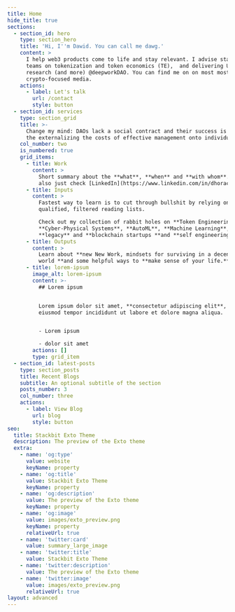 ```yaml
---
title: Home
hide_title: true
sections:
  - section_id: hero
    type: section_hero
    title: 'Hi, I''m Dawid. You can call me dawg.'
    content: >
      I help web3 products come to life and stay relevant. I advise startups and
      teams on tokenization and token economics (TE),  and delivering UX
      research (and more) @deepworkDAO. You can find me on on most most
      crypto-focused media.
    actions:
      - label: Let's talk
        url: /contact
        style: button
  - section_id: services
    type: section_grid
    title: >-
      Change my mind: DAOs lack a social contract and their success is built on
      the externalizing the costs of effective management onto individuals.
    col_number: two
    is_numbered: true
    grid_items:
      - title: Work
        content: >
          Short summary about the **what**, **when** and **with whom**. You can
          also just check [LinkedIn](https://www.linkedin.com/in/dhoracy).
      - title: Inputs
        content: >
          Fastest way to learn is to cut through bullshit by relying on
          qualified, filtered reading lists.

          Check out my collection of rabbit holes on **Token Engineering**,
          **Cyber-Physical Systems**, **AutoML**, **Machine Learning**,
          **legacy** and **blockchain startups **and **self engineering.**
      - title: Outputs
        content: >
          Learn about **new New Work, mindsets for surviving in a decentralizing
          world **and some helpful ways to **make sense of your life.**
      - title: lorem-ipsum
        image_alt: lorem-ipsum
        content: >-
          ## Lorem ipsum


          Lorem ipsum dolor sit amet, **consectetur adipiscing elit**, sed do
          eiusmod tempor incididunt ut labore et dolore magna aliqua.


          - Lorem ipsum

          - dolor sit amet
        actions: []
        type: grid_item
  - section_id: latest-posts
    type: section_posts
    title: Recent Blogs
    subtitle: An optional subtitle of the section
    posts_number: 3
    col_number: three
    actions:
      - label: View Blog
        url: blog
        style: button
seo:
  title: Stackbit Exto Theme
  description: The preview of the Exto theme
  extra:
    - name: 'og:type'
      value: website
      keyName: property
    - name: 'og:title'
      value: Stackbit Exto Theme
      keyName: property
    - name: 'og:description'
      value: The preview of the Exto theme
      keyName: property
    - name: 'og:image'
      value: images/exto_preview.png
      keyName: property
      relativeUrl: true
    - name: 'twitter:card'
      value: summary_large_image
    - name: 'twitter:title'
      value: Stackbit Exto Theme
    - name: 'twitter:description'
      value: The preview of the Exto theme
    - name: 'twitter:image'
      value: images/exto_preview.png
      relativeUrl: true
layout: advanced
---
```


